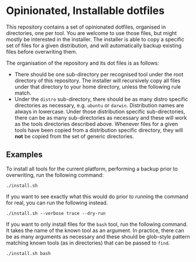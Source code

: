 # Opinionated, Installable dotfiles

This repository contains a set of opinionated dotfiles, organised in
directories, one per tool. You are welcome to use those files, but might mostly
be interested in the installer. The installer is able to copy a specific set of
files for a given distribution, and will automatically backup existing files
before overwriting them.

The organisation of the repository and its dot files is as follows:

* There should be one sub-directory per recognised tool under the root directory
  of this repository. The installer will recursively copy all files under that
  directory to your home directory, unless the following rule match.
* Under the `distro` sub-directory, there should be as many distro specific
  directories as necessary, e.g. `ubuntu` or `darwin`. Distribution names are
  always in lowercase. Under those distribution specific sub-directories, there
  can be as many sub-directories as necessary and these will work as the tools
  directories described above. Whenever files for a given tools have been copied
  from a distribution specific directory, they will **not** be copied from the
  set of generic directories.

## Examples

To install all tools for the current platform, performing a backup prior to
overwriting, run the following command:

```shell
./install.sh
```

If you want to see exactly what this would do prior to running the command for
real, you can run the following instead.

```shell
./install.sh --verbose trace --dry-run
```

If you want to only install files for the `bash` tool, run the following
command. It takes the name of the known tool as an argument. In practice, there
can be as many arguments as necessary and these should be glob-style pattern
matching known tools (as in directories) that can be passed to `find`.

```shell
./install.sh bash
```